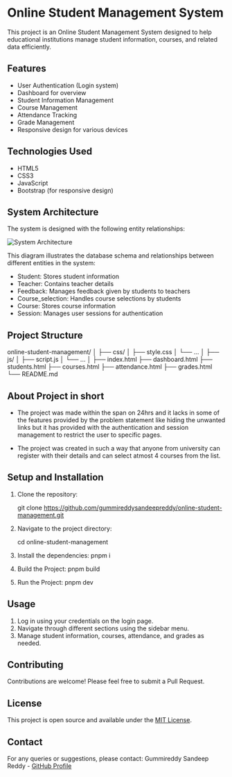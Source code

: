 # Online Student Management System

This project is an Online Student Management System designed to help educational institutions manage student information, courses, and related data efficiently.

## Features

- User Authentication (Login system)
- Dashboard for overview
- Student Information Management
- Course Management
- Attendance Tracking
- Grade Management
- Responsive design for various devices

## Technologies Used

- HTML5
- CSS3
- JavaScript
- Bootstrap (for responsive design)

## System Architecture

The system is designed with the following entity relationships:

![System Architecture](https://hebbkx1anhila5yf.public.blob.vercel-storage.com/Screenshot%20(598)-CUY468PEP1rDxnMzas0CYB1ENtVC5a.png)

This diagram illustrates the database schema and relationships between different entities in the system:

- Student: Stores student information
- Teacher: Contains teacher details
- Feedback: Manages feedback given by students to teachers
- Course_selection: Handles course selections by students
- Course: Stores course information
- Session: Manages user sessions for authentication

## Project Structure


online-student-management/
│
├── css/
│   ├── style.css
│   └── ...
│
├── js/
│   ├── script.js
│   └── ...
│
├── index.html
├── dashboard.html
├── students.html
├── courses.html
├── attendance.html
├── grades.html
└── README.md


## About Project in short

* The project was made within the span on 24hrs and it lacks in some of the features provided by the problem statement like hiding the unwanted links but it has provided with the authentication and session management to restrict the user to specific pages.

* The project was created in such a way that anyone from university can register with their details and can select atmost 4 courses from the list.


## Setup and Installation

1. Clone the repository:
   
   git clone https://github.com/gummireddysandeepreddy/online-student-management.git
   

2. Navigate to the project directory:
   
   cd online-student-management
   

3. Install the dependencies:
   pnpm i


4. Build the Project:
   pnpm build


5. Run the Project:
   pnpm dev

## Usage

1. Log in using your credentials on the login page.
2. Navigate through different sections using the sidebar menu.
3. Manage student information, courses, attendance, and grades as needed.

## Contributing

Contributions are welcome! Please feel free to submit a Pull Request.

## License

This project is open source and available under the [MIT License](LICENSE).

## Contact

For any queries or suggestions, please contact:
Gummireddy Sandeep Reddy - [GitHub Profile](https://github.com/gummireddysandeepreddy)